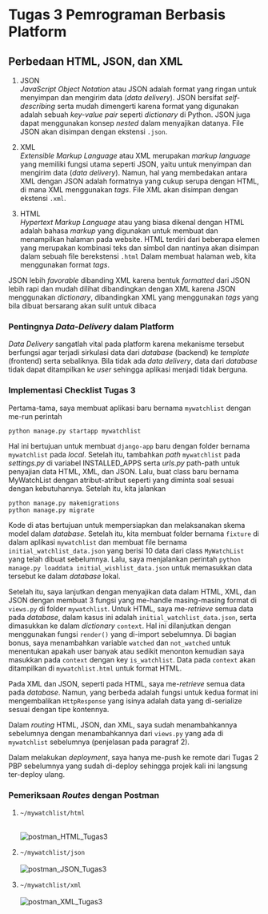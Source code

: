 # Tugas 3 Pemrograman Berbasis Platform

## Perbedaan HTML, JSON, dan XML

1. JSON<br>
   _JavaScript Object Notation_ atau JSON adalah format yang ringan untuk menyimpan dan mengirim data (_data delivery_). JSON bersifat _self-describing_ serta mudah dimengerti karena format yang digunakan adalah sebuah _key-value pair_ seperti _dictionary_ di Python. JSON juga dapat menggunakan konsep _nested_ dalam menyajikan datanya. File JSON akan disimpan dengan ekstensi `.json`. 

2. XML<br>
   _Extensible Markup Language_ atau XML merupakan _markup language_ yang memiliki fungsi utama seperti JSON, yaitu untuk menyimpan dan mengirim data (_data delivery_). Namun, hal yang membedakan antara XML dengan JSON adalah formatnya yang cukup serupa dengan HTML, di mana XML menggunakan _tags_. File XML akan disimpan dengan ekstensi `.xml`.

3. HTML<br>
   _Hypertext Markup Language_ atau yang biasa dikenal dengan HTML adalah bahasa _markup_ yang digunakan untuk membuat dan menampilkan halaman pada website. HTML terdiri dari beberapa elemen yang merupakan kombinasi teks dan simbol dan nantinya akan disimpan dalam sebuah file berekstensi `.html` Dalam membuat halaman web, kita menggunakan format _tags_.

JSON lebih _favorable_ dibanding XML karena bentuk _formatted_ dari JSON lebih rapi dan mudah dilihat dibandingkan dengan XML karena JSON menggunakan _dictionary_, dibandingkan XML yang menggunakan _tags_ yang bila dibuat bersarang akan sulit untuk dibaca

### Pentingnya _Data-Delivery_ dalam Platform
_Data Delivery_ sangatlah vital pada platform karena mekanisme tersebut berfungsi agar terjadi sirkulasi data dari _database_ (backend) ke _template_ (frontend) serta sebaliknya. Bila tidak ada _data delivery_, data dari _database_ tidak dapat ditampilkan ke _user_ sehingga aplikasi menjadi tidak berguna. 


### Implementasi Checklist Tugas 3
Pertama-tama, saya membuat aplikasi baru bernama `mywatchlist` dengan me-run perintah
```
python manage.py startapp mywatchlist
```
Hal ini bertujuan untuk membuat `django-app` baru dengan folder bernama `mywatchlist` pada _local_. Setelah itu, tambahkan _path_ `mywatchlist` pada _settings.py_ di variabel INSTALLED_APPS serta _urls.py_ path-path untuk penyajian data HTML, XML, dan JSON. Lalu, buat class baru bernama MyWatchList dengan atribut-atribut seperti yang diminta soal sesuai dengan kebutuhannya. Setelah itu, kita jalankan
```
python manage.py makemigrations
python manage.py migrate
```
Kode di atas bertujuan untuk mempersiapkan dan melaksanakan skema model dalam _database_. Setelah itu, kita membuat folder bernama `fixture` di dalam aplikasi `mywatchlist` dan membuat file bernama `initial_watchlist_data.json` yang berisi 10 data dari class `MyWatchList` yang telah dibuat sebelumnya. Lalu, saya menjalankan perintah `python manage.py loaddata initial_wishlist_data.json` untuk memasukkan data tersebut ke dalam _database_ lokal.

Setelah itu, saya lanjutkan dengan menyajikan data dalam HTML, XML, dan JSON dengan membuat 3 fungsi yang me-handle masing-masing format di `views.py` di folder `mywatchlist`. Untuk HTML, saya me-_retrieve_ semua data pada _database_, dalam kasus ini adalah `initial_watchlist_data.json`, serta dimasukkan ke dalam _dictionary_ `context`. Hal ini dilanjutkan dengan menggunakan fungsi `render()` yang di-import sebelumnya. Di bagian bonus, saya menambahkan variable `watched` dan `not_watched` untuk menentukan apakah user banyak atau sedikit menonton kemudian saya masukkan pada `context` dengan key `is_watchlist`. Data pada `context` akan ditampilkan di `mywatchlist.html` untuk format HTML.

Pada XML dan JSON, seperti pada HTML, saya me-_retrieve_ semua data pada _database_. Namun, yang berbeda adalah fungsi untuk kedua format ini mengembalikan `HttpResponse` yang isinya adalah data yang di-serialize sesuai dengan tipe kontennya.

Dalam _routing_ HTML, JSON, dan XML, saya sudah menambahkannya sebelumnya dengan menambahkannya dari `views.py` yang ada di `mywatchlist` sebelumnya (penjelasan pada paragraf 2). 

Dalam melakukan _deployment_, saya hanya me-push ke remote dari Tugas 2 PBP sebelumnya yang sudah di-deploy sehingga projek kali ini langsung ter-deploy ulang.

### Pemeriksaan _Routes_ dengan Postman

1. `~/mywatchlist/html`<br><br>

   ![postman_HTML_Tugas3](https://user-images.githubusercontent.com/107617626/191416556-2e4557ae-e318-47a1-a64b-9dda8ed3e941.png)

2. `~/mywatchlist/json`<br><br>
   ![postman_JSON_Tugas3](https://user-images.githubusercontent.com/107617626/191416575-4625d37d-5c8a-4798-8fda-29703b919ee5.png)

3. `~/mywatchlist/xml`<br><br>
   ![postman_XML_Tugas3](https://user-images.githubusercontent.com/107617626/191416585-af70e67a-394e-45a1-be8f-fc19afefa335.png)
